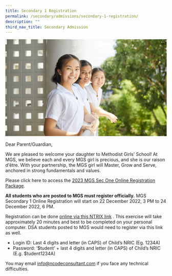 ```yaml
---
title: Secondary 1 Registration
permalink: /secondary/admissions/secondary-1-registration/
description: ""
third_nav_title: Secondary Admission
---
```

![](/images/Secondary/sec1-registration.jpg)

Dear Parent/Guardian, 

We are pleased to welcome your daughter to Methodist Girls’ School! At MGS, we believe each and every MGS girl is precious, and she is our raison d'être. With your partnership, the MGS girl will Master, Grow and Serve, anchored in strong fundamentals and values. 

Please click here to access the [2023 MGS Sec One Online Registration Package](https://drive.google.com/drive/folders/1waiha9egKWOvkEaFsBzklp0Z2FoGdseL?usp=sharing).

**All students who are posted to MGS must register officially.** MGS Secondary 1 Online Registration will start on 22 December 2022, 3 PM to 24 December 2022, 6 PM. 

Registration can be done [online via this NTRIX link](https://mgs.ntrix.sg/sec1registration/) . This exercise will take approximately 20 minutes and best to be completed on your personal computer. DSA students posted to MGS would need to register via this link as well.
* Login ID: Last 4 digits and letter (in CAPS) of Child’s NRIC (Eg. 1234A)
* Password: ‘$tudent’ + last 4 digits and letter (in CAPS) of Child’s NRIC (E.g. $tudent1234A)

You may email [info@ncodeconsultant.com](mailto:info@ncodeconsultant.com) if you face any technical difficulties.